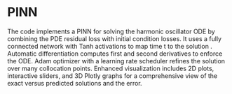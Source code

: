 # PINN

The code implements a PINN for solving the harmonic oscillator ODE  by combining the PDE residual loss with initial condition losses. It uses a fully connected network with Tanh activations to map time t to the solution . Automatic differentiation computes first and second derivatives to enforce the ODE. Adam optimizer with a learning rate scheduler refines the solution over many collocation points. Enhanced visualization includes 2D plots, interactive sliders, and 3D Plotly graphs for a comprehensive view of the exact versus predicted solutions and the error.
